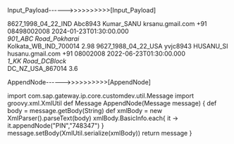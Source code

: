 Input_Payload------>>>>>>>>>>[Input_Payload]

<root>
   <BasicInfo>
      <seqId>8627_1998_04_22_IND</seqId>
      <empId>Abc8943</empId>
      <name>Kumar_SANU</name>
      <email>krsanu.gmail.com</email>
      <phone>+91 08498002008</phone>
      <startDate>2024-01-23T01:30:00.000</startDate>
      <address>901_ABC Road_Pokharai</address>
      <address2>Kolkata_WB_IND_700014</address2>
      <rating>2.98</rating>
   </BasicInfo>
   <BasicInfo>
      <seqId>9627_1988_04_22_USA</seqId>
      <empId>yvjc8943</empId>
      <name>HUSANU_SI</name>
      <email>husanu.gmail.com</email>
      <phone>+91 08002008</phone>
      <startDate>2022-06-23T01:30:00.000</startDate>
      <address>1_KK Road_DCBlock</address>
      <address2>DC_NZ_USA_867014</address2>
      <rating>3.6</rating>
   </BasicInfo>
</root>



AppendNode------>>>>>>>>>>[AppendNode]

import com.sap.gateway.ip.core.customdev.util.Message
import groovy.xml.XmlUtil
def Message AppendNode(Message message) {
    def body = message.getBody(String)
    def xmlBody = new XmlParser().parseText(body)
    xmlBody.BasicInfo.each{ it ->
        it.appendNode("PIN","748347")
    }
    message.setBody(XmlUtil.serialize(xmlBody))
    return message
}
